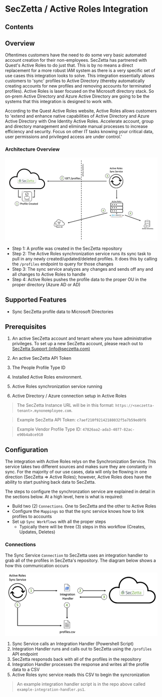 # SecZetta / Active Roles Integration

## Contents

## Overview

Oftentimes customers have the need to do some very basic automated account creation for their non-employees. SecZetta has partnered with Quest's Active Roles to do just that. This is by no means a direct replacement for a more robust IAM system as there is a very specific set of use cases this integration looks to solve. This integration essentially allows customers to 'sync' profiles to Active Directory (thereby automatically creating accounts for new profiles and removing accounts for terminated profiles). Active Roles is laser focused on the Microsoft directory stack. So on-prem Active Directory and Azure Active Directory are going to be the systems that this integration is designed to work with.

According to the Quest Active Roles website, Active Roles allows customers to 'extend and enhance native capabilities of Active Directory and Azure Active Directory with One Identity Active Roles. Accelerate account, group and directory management and eliminate manual processes to increase efficiency and security. Focus on other IT tasks knowing your critical data, user permissions and privileged access are under control.'

### Architecture Overview

![Architecture Overview](img/active-roles-integration-overview.png)

- Step 1: A profile was created in the SecZetta repository
- Step 2: The Active Roles synchronization service runs its sync task to pull in any newly created/updated/deleted profiles. It does this by calling the `/profiles` endpoint to query for those changes
- Step 3: The sync service analyzes any changes and sends off any and all changes to Active Roles to handle
- Step 4: Active Roles pushes the profile data to the proper OU in the proper directory (Azure AD or AD)

## Supported Features

- Sync SecZetta profile data to Microsoft Directories

## Prerequisites

1. An active SecZetta account and tenant where you have administrative privileges. To set up a new SecZetta account, please reach out to [SecZetta Support (info@seczetta.com)](mailto:info@seczetta.com)

2. An active SecZetta API Token

3. The People Profile Type ID

4. Installed Active Roles environment.

5. Active Roles synchronization service running

6. Active Directory / Azure connection setup in Active Roles

> The SecZetta Instance URL will be in this format: `https://<seczetta-tenant>.mynonemployee.com`.

> Example SecZetta API Token: `c7aef210f92142188032f5a7b59ed0f6`

> Example Vendor Profile Type ID: `47826aa2-ada3-4077-82ac-e90b4a8ce910`

## Configuration

The integration with Active Roles relys on the Synchronization Service. This service takes two different sources and makes sure they are constantly in sync. For the majority of our use cases, data will only be flowing in one direction (SecZetta => Active Roles); however, Active Roles does have the ability to start pushing back data to SecZetta.

The steps to configure the synchronzation service are explained in detail in the sections below. At a high level, here is what is required:

- Build two (2) `Connections`. One to SecZetta and the other to Active Roles
- Configure the `Mappings` so that the sync service knows how to link profiles to accounts
- Set up `Sync Workflows` with all the proper steps
  - Typically there will be three (3) steps in this workflow (Creates, Updates, Deletes)

### Connections

The Sync Service `Connection` to SecZetta uses an integration handler to grab all of the profiles in SecZetta's repository. The diagram below shows a how this communication occurs

![Connection Overview](img/active-roles-seczetta-connection.png)

1. Sync Service calls an Integration Handler (Powershell Script)
2. Integration Handler runs and calls out to SecZetta using the `/profiles` API endpoint
3. SecZetta responsds back with all of the profiles in the repository
4. Integration Handler processes the response and writes all the profile data to a CSV
5. Active Roles sync service reads this CSV to begin the syncronization

> An example integration handler script is in the repo above called `example-integration-handler.ps1`. 

